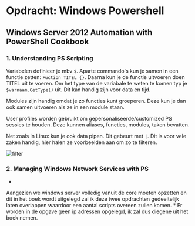 # Opdracht: Windows Powershell #
## Windows Server 2012 Automation with PowerShell Cookbook ##
### 1. Understanding PS Scripting ###
Variabelen definieer je mbv `$`. Aparte commando's kun je samen in een functie zetten: `Fuction TITEL {}`. Daarna kun je de functie uitvoeren doen TITEL uit te voeren. Om het type van de variabale te weten te komen typ je `$varnaam.GetType()` uit. Dit kan handig zijn voor data en tijd. 

Modules zijn handig omdat je zo functies kunt groeperen. Deze kun je dan ook samen uitvoeren als ze in een module staan. 

User profiles worden gebruikt om gepersonaliseerde/customized PS sessies te houden. Deze kunnen aliases, functies, modules, taken bevatten.

Net zoals in Linux kun je ook data pipen. Dit gebeurt met `|`. Dit is voor vele zaken handig, hier halen ze voorbeelden aan om zo te filteren. 

![filter](https://github.com/HoGentTIN/ops3-g01/blob/master/deelopdracht02/img/d0f5b297a0d48d8ad70a9a3010fb585a.png?raw=true)

### 2. Managing Windows Network Services with PS ###
*
Aangezien we windows server volledig vanuit de core moeten opzetten en dit in het boek wordt uitgelegd zal ik deze twee opdrachten gedeeltelijk laten overlappen waardoor een aantal scripts overeen zullen komen. *
Er worden in de opgave geen ip adressen opgelegd, ik zal dus diegene uit het boek nemen. 